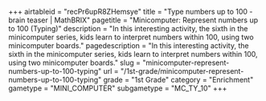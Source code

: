 +++
airtableid = "recPr6upR8ZHemsye"
title = "Type numbers up to 100 - brain teaser | MathBRIX"
pagetitle = "Minicomputer: Represent numbers up to 100 (Typing)"
description = "In this interesting activity, the sixth in the minicomputer series, kids learn to interpret numbers within 100, using two minicomputer boards."
pagedescription = "In this interesting activity, the sixth in the minicomputer series, kids learn to interpret numbers within 100, using two minicomputer boards."
slug = "minicomputer-represent-numbers-up-to-100-typing"
url = "/1st-grade/minicomputer-represent-numbers-up-to-100-typing"
grade = "1st Grade"
category = "Enrichment"
gametype = "MINI_COMPUTER"
subgametype = "MC_TY_10"
+++